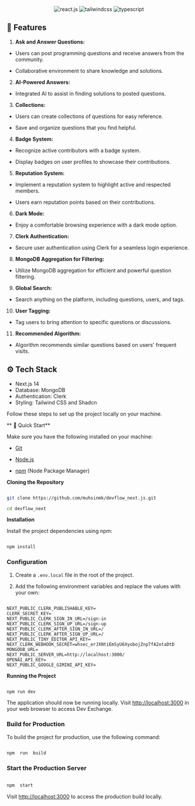 <div  align="center">
<div>

<img  src="https://img.shields.io/badge/-React_JS-black?style=for-the-badge&logoColor=white&logo=react&color=61DAFB"  alt="react.js" />

<img  src="https://img.shields.io/badge/-Tailwind_CSS-black?style=for-the-badge&logoColor=white&logo=tailwindcss&color=06B6D4"  alt="tailwindcss" />

<img src="https://img.shields.io/badge/-typescript-black?style=for-the-badge&logoColor=white&logo=typescript&color=3178C6" alt="typescript" />

</div>

</div>

## 🔋 Features

  

1.  **Ask and Answer Questions:**

- Users can post programming questions and receive answers from the community.

- Collaborative environment to share knowledge and solutions.

2.  **AI-Powered Answers:**

- Integrated AI to assist in finding solutions to posted questions.

3.  **Collections:**

- Users can create collections of questions for easy reference.

- Save and organize questions that you find helpful.

4.  **Badge System:**

- Recognize active contributors with a badge system.

- Display badges on user profiles to showcase their contributions.

5.  **Reputation System:**

- Implement a reputation system to highlight active and respected members.

- Users earn reputation points based on their contributions.

6.  **Dark Mode:**

- Enjoy a comfortable browsing experience with a dark mode option.

7.  **Clerk Authentication:**

- Secure user authentication using Clerk for a seamless login experience.

8.  **MongoDB Aggregation for Filtering:**

- Utilize MongoDB aggregation for efficient and powerful question filtering.

9.  **Global Search:**

- Search anything on the platform, including questions, users, and tags.

10.  **User Tagging:**

- Tag users to bring attention to specific questions or discussions.

11.  **Recommended Algorithm:**

- Algorithm recommends similar questions based on users' frequent visits.

## <a name="tech-stack">⚙️ Tech Stack</a>

- Next.js 14
- Database: MongoDB
- Authentication: Clerk
- Styling: Tailwind CSS and Shadcn

Follow these steps to set up the project locally on your machine.

** 🤸 Quick Start**

Make sure you have the following installed on your machine:

- [Git](https://git-scm.com/)

- [Node.js](https://nodejs.org/en)

- [npm](https://www.npmjs.com/) (Node Package Manager)

**Cloning the Repository**

```bash

git clone https://github.com/muhsinmk/devflow_next.js.git

cd devflow_next

```

**Installation**

Install the project dependencies using npm:

```bash

npm install

```
### Configuration

  

1. Create a `.env.local` file in the root of the project.

2. Add the following environment variables and replace the values with your own:

  

```env

NEXT_PUBLIC_CLERK_PUBLISHABLE_KEY=
CLERK_SECRET_KEY=
NEXT_PUBLIC_CLERK_SIGN_IN_URL=/sign-in
NEXT_PUBLIC_CLERK_SIGN_UP_URL=/sign-up
NEXT_PUBLIC_CLERK_AFTER_SIGN_IN_URL=/
NEXT_PUBLIC_CLERK_AFTER_SIGN_UP_URL=/
NEXT_PUBLIC_TINY_EDITOR_API_KEY=
NEXT_CLERK_WEBHOOK_SECRET=whsec_erJXNtiEmSyU6XyobojZnp7fA2otaDtD
MONGODB_URL=
NEXT_PUBLIC_SERVER_URL=http://localhost:3000/
OPENAI_API_KEY=
NEXT_PUBLIC_GOOGLE_GIMINI_API_KEY=

```

**Running the Project**

```bash

npm run dev

```

The application should now be running locally. Visit [http://localhost:3000](http://localhost:3000) in your web browser to access Dev Exchange.

  
### Build for Production

  
To build the project for production, use the following command:
 

```bash

npm  run  build

```
### Start the Production Server

```bash

npm  start

```

Visit [http://localhost:3000](http://localhost:3000) to access the production build locally.
